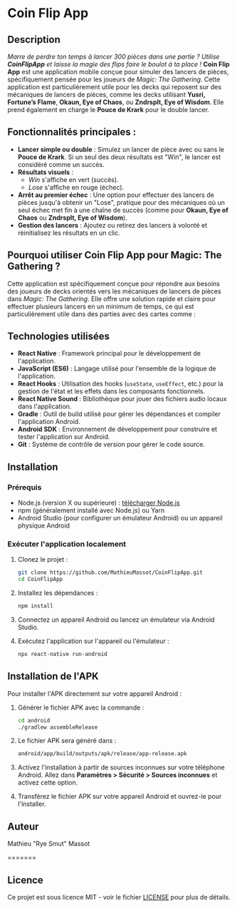 # Coin Flip App


## Description
*Marre de perdre ton temps à lancer 300 pièces dans une partie ? Utilise **CoinFlipApp** et laisse la magie des flips faire le boulot à ta place !*
**Coin Flip App** est une application mobile conçue pour simuler des lancers de pièces, spécifiquement pensée pour les joueurs de *Magic: The Gathering*. Cette application est particulièrement utile pour les decks qui reposent sur des mécaniques de lancers de pièces, comme les decks utilisant **Yusri, Fortune’s Flame**, **Okaun, Eye of Chaos**, ou **Zndrsplt, Eye of Wisdom**. Elle prend également en charge le **Pouce de Krark** pour le double lancer.

## Fonctionnalités principales :
- **Lancer simple ou double** : Simulez un lancer de pièce avec ou sans le **Pouce de Krark**. Si un seul des deux résultats est "Win", le lancer est considéré comme un succès.
- **Résultats visuels** :
  - *Win* s'affiche en vert (succès).
  - *Lose* s'affiche en rouge (échec).
- **Arrêt au premier échec** : Une option pour effectuer des lancers de pièces jusqu'à obtenir un "Lose", pratique pour des mécaniques où un seul échec met fin à une chaîne de succès (comme pour **Okaun, Eye of Chaos** ou **Zndrsplt, Eye of Wisdom**).
- **Gestion des lancers** : Ajoutez ou retirez des lancers à volonté et réinitialisez les résultats en un clic.

## Pourquoi utiliser Coin Flip App pour Magic: The Gathering ?
Cette application est spécifiquement conçue pour répondre aux besoins des joueurs de decks orientés vers les mécaniques de lancers de pièces dans *Magic: The Gathering*. Elle offre une solution rapide et claire pour effectuer plusieurs lancers en un minimum de temps, ce qui est particulièrement utile dans des parties avec des cartes comme :

## Technologies utilisées
- **React Native** : Framework principal pour le développement de l'application.
- **JavaScript (ES6)** : Langage utilisé pour l'ensemble de la logique de l'application.
- **React Hooks** : Utilisation des hooks (`useState`, `useEffect`, etc.) pour la gestion de l'état et les effets dans les composants fonctionnels.
- **React Native Sound** : Bibliothèque pour jouer des fichiers audio locaux dans l'application.
- **Gradle** : Outil de build utilisé pour gérer les dépendances et compiler l'application Android.
- **Android SDK** : Environnement de développement pour construire et tester l'application sur Android.
- **Git** : Système de contrôle de version pour gérer le code source.

## Installation

### Prérequis

- Node.js (version X ou supérieure) : [télécharger Node.js](https://nodejs.org/)
- npm (généralement installé avec Node.js) ou Yarn
- Android Studio (pour configurer un émulateur Android) ou un appareil physique Android

### Exécuter l'application localement

1. Clonez le projet :

    ```bash
    git clone https://github.com/MathieuMassot/CoinFlipApp.git
    cd CoinFlipApp
    ```

2. Installez les dépendances :

    ```bash
    npm install
    ```

3. Connectez un appareil Android ou lancez un émulateur via Android Studio.

4. Exécutez l'application sur l'appareil ou l'émulateur :

    ```bash
    npx react-native run-android
    ```

## Installation de l'APK

Pour installer l'APK directement sur votre appareil Android :

1. Générer le fichier APK avec la commande :

    ```bash
    cd android
    ./gradlew assembleRelease
    ```

2. Le fichier APK sera généré dans :

    ```bash
    android/app/build/outputs/apk/release/app-release.apk
    ```

3. Activez l'installation à partir de sources inconnues sur votre téléphone Android. Allez dans **Paramètres > Sécurité > Sources inconnues** et activez cette option.

4. Transférez le fichier APK sur votre appareil Android et ouvrez-le pour l'installer.
   

## Auteur
Mathieu "Rye Smut" Massot

=======
## Licence
Ce projet est sous licence MIT - voir le fichier [LICENSE](LICENSE) pour plus de détails.
